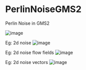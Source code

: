 # PerlinNoiseGMS2

Perlin Noise in GMS2

![image](https://user-images.githubusercontent.com/75506292/206869313-ab972d96-bf20-4b2d-8290-8386da71d7b5.png)

Eg: 2d noise
![image](https://user-images.githubusercontent.com/75506292/206869321-db7f805d-a4cd-4988-806b-f4c190753631.png)

Eg: 2d noise flow fields
![image](https://user-images.githubusercontent.com/75506292/206869331-9e558a6a-e812-496b-baa5-0e1bef83c5b5.png)

Eg: 2d noise vectors
![image](https://user-images.githubusercontent.com/75506292/206869341-2b23d588-2376-4f08-abfb-1851adb19ab0.png)

